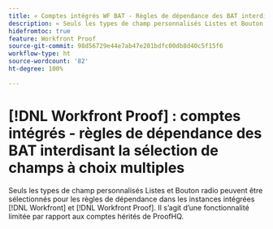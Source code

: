 ```yaml
---
title: « Comptes intégrés WF BAT - Règles de dépendance des BAT interdisant la sélection de champs à choix multiples »
description: « Seuls les types de champ personnalisés Listes et Bouton radio peuvent être sélectionnés pour les règles de dépendance dans les instances intégrées  [!DNL Workfront]  et  [!DNL Workfront Proof] . Il s’agit d’une fonctionnalité limitée par rapport aux comptes hérités de ProofHQ. »
hidefromtoc: true
feature: Workfront Proof
source-git-commit: 98d56729e44e7ab47e201bdfc00db8d40c5f15f6
workflow-type: ht
source-wordcount: '82'
ht-degree: 100%

---
```



# [!DNL Workfront Proof] : comptes intégrés - règles de dépendance des BAT interdisant la sélection de champs à choix multiples

Seuls les types de champ personnalisés Listes et Bouton radio peuvent être sélectionnés pour les règles de dépendance dans les instances intégrées [!DNL Workfront] et [!DNL Workfront Proof]. Il s’agit d’une fonctionnalité limitée par rapport aux comptes hérités de ProofHQ.
